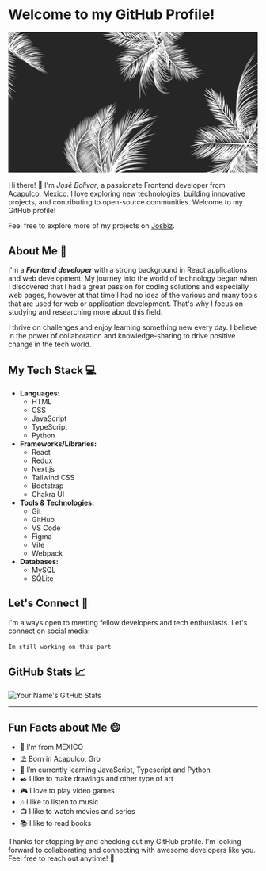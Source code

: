 <h1 text-align="center">Welcome to my GitHub Profile!</h1>

![Banner](./images/palmas.jpg)

Hi there! 👋 I'm *José Bolivar*, a passionate Frontend developer from Acapulco, Mexico. I love exploring new technologies, building innovative projects, and contributing to open-source communities. Welcome to my GitHub profile!

Feel free to explore more of my projects on [Josbiz](https://github.com/josbiz).

## About Me 🌟

I'm a ***Frontend developer*** with a strong background in React applications and web development. My journey into the world of technology began when I discovered that I had a great passion for coding solutions and especially web pages, however at that time I had no idea of the various and many tools that are used for web or application development. That's why I focus on studying and researching more about this field.

I thrive on challenges and enjoy learning something new every day. I believe in the power of collaboration and knowledge-sharing to drive positive change in the tech world.

## My Tech Stack 💻

- **Languages:** 
    - HTML
    - CSS
    - JavaScript
    - TypeScript
    - Python   
- **Frameworks/Libraries:**
    - React
    - Redux
    - Next.js
    - Tailwind CSS
    - Bootstrap
    - Chakra UI
- **Tools & Technologies:** 
    - Git
    - GitHub
    - VS Code
    - Figma
    - Vite
    - Webpack
- **Databases:** 
    - MySQL
    - SQLite

## Let's Connect 🤝

I'm always open to meeting fellow developers and tech enthusiasts. Let's connect on social media:

`Im still working on this part`

## GitHub Stats 📈

![Your Name's GitHub Stats](https://github-readme-stats.vercel.app/api?username=josbiz&show_icons=true&hide_title=true&hide_border=true&count_private=true)

---

## Fun Facts about Me 😄

- 🌮 I'm from MEXICO 
- ⛱️ Born in Acapulco, Gro
- 🌱 I’m currently learning JavaScript, Typescript and Python
- ✒️ I like to make drawings and other type of art
- 🎮 I love to play video games
- 🎶 I like to listen to music
- 📺 I like to watch movies and series
- 📚 I like to read books

Thanks for stopping by and checking out my GitHub profile. I'm looking forward to collaborating and connecting with awesome developers like you. Feel free to reach out anytime! 🌟

<!---
Proyect-BON/Proyect-BON is a ✨ special ✨ repository because its `README.md` (this file) appears on your GitHub profile.
You can click the Preview link to take a look at your changes.
--->
